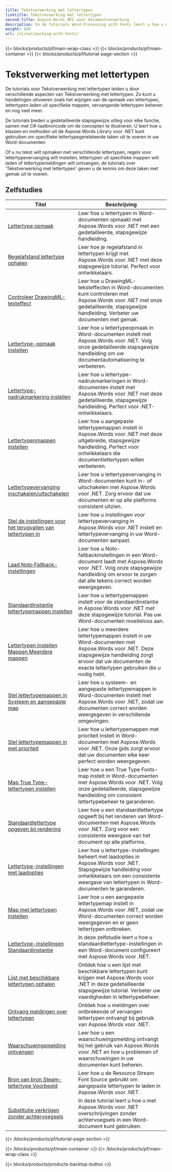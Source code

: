 ```yaml
---
title: Tekstverwerking met lettertypen
linktitle: Tekstverwerking met lettertypen
second_title: Aspose.Words API voor documentverwerking
description: In de tutorials Word Processing with Fonts leert u hoe u met lettertypen in Word kunt werken met Aspose.Words voor .NET. Opmaak, vervangingen, meldingen en meer.
weight: 420
url: /nl/net/working-with-fonts/
---
```


{{< blocks/products/pf/main-wrap-class >}}
{{< blocks/products/pf/main-container >}}
{{< blocks/products/pf/tutorial-page-section >}}

# Tekstverwerking met lettertypen


De tutorials voor Tekstverwerking met lettertypen leiden u door verschillende aspecten van Tekstverwerking met lettertypen. Zo kunt u handelingen uitvoeren zoals het wijzigen van de opmaak van lettertypen, lettertypen laden uit specifieke mappen, vervangende lettertypen beheren en nog veel meer.

De tutorials bieden u gedetailleerde stapsgewijze uitleg voor elke functie, samen met C#-taalbroncode om de concepten te illustreren. U leert hoe u klassen en methoden uit de Aspose.Words Library voor .NET kunt gebruiken om specifieke lettertypegerelateerde taken uit te voeren in uw Word-documenten.

Of u nu tekst wilt opmaken met verschillende lettertypen, regels voor lettertypevervanging wilt instellen, lettertypen uit specifieke mappen wilt laden of lettertypemeldingen wilt ontvangen, de tutorials over 'Tekstverwerking met lettertypen' geven u de kennis om deze taken met gemak uit te voeren.

 ## Zelfstudies
| Titel | Beschrijving |
| --- | --- |
| [Lettertype opmaak](./font-formatting/) | Leer hoe u lettertypen in Word-documenten opmaakt met Aspose.Words voor .NET met een gedetailleerde, stapsgewijze handleiding. |
| [Regelafstand lettertype ophalen](./get-font-line-spacing/) | Leer hoe je regelafstand in lettertypen krijgt met Aspose.Words voor .NET met deze stapsgewijze tutorial. Perfect voor ontwikkelaars. |
| [Controleer DrawingML-texteffect](./check-drawingml-text-effect/) | Leer hoe u DrawingML-teksteffecten in Word-documenten kunt controleren met Aspose.Words voor .NET met onze gedetailleerde, stapsgewijze handleiding. Verbeter uw documenten met gemak. |
| [Lettertype-opmaak instellen](./set-font-formatting/) | Leer hoe u lettertypeopmaak in Word-documenten instelt met Aspose.Words voor .NET. Volg onze gedetailleerde stapsgewijze handleiding om uw documentautomatisering te verbeteren. |
| [Lettertype-nadrukmarkering instellen](./set-font-emphasis-mark/) | Leer hoe u lettertype-nadrukmarkeringen in Word-documenten instelt met Aspose.Words voor .NET met deze gedetailleerde, stapsgewijze handleiding. Perfect voor .NET-ontwikkelaars. |
| [Lettertypenmappen instellen](./set-fonts-folders/) | Leer hoe u aangepaste lettertypemappen instelt in Aspose.Words voor .NET met deze uitgebreide, stapsgewijze handleiding. Perfect voor ontwikkelaars die documentlettertypen willen verbeteren. |
| [Lettertypevervanging inschakelen/uitschakelen](./enable-disable-font-substitution/) | Leer hoe u lettertypevervanging in Word-documenten kunt in- of uitschakelen met Aspose.Words voor .NET. Zorg ervoor dat uw documenten er op alle platforms consistent uitzien. |
| [Stel de instellingen voor het terugvallen van lettertypen in](./set-font-fallback-settings/) | Leer hoe u instellingen voor lettertypevervanging in Aspose.Words voor .NET instelt en lettertypevervanging in uw Word-documenten aanpast. |
| [Laad Noto Fallback-instellingen](./load-noto-fallback-settings/) | Leer hoe u Noto-fallbackinstellingen in een Word-document laadt met Aspose.Words voor .NET. Volg onze stapsgewijze handleiding om ervoor te zorgen dat alle tekens correct worden weergegeven. |
| [Standaardinstantie lettertypemappen instellen](./set-fonts-folders-default-instance/) | Leer hoe u lettertypemappen instelt voor de standaardinstantie in Aspose.Words voor .NET met deze stapsgewijze tutorial. Pas uw Word-documenten moeiteloos aan. |
| [Lettertypen instellen Mappen Meerdere mappen](./set-fonts-folders-multiple-folders/) | Leer hoe u meerdere lettertypemappen instelt in uw Word-documenten met Aspose.Words voor .NET. Deze stapsgewijze handleiding zorgt ervoor dat uw documenten de exacte lettertypen gebruiken die u nodig hebt. |
| [Stel lettertypemappen in Systeem en aangepaste map](./set-fonts-folders-system-and-custom-folder/) | Leer hoe u systeem- en aangepaste lettertypemappen in Word-documenten instelt met Aspose.Words voor .NET, zodat uw documenten correct worden weergegeven in verschillende omgevingen. |
| [Stel lettertypemappen in met prioriteit](./set-fonts-folders-with-priority/) | Leer hoe u lettertypemappen met prioriteit instelt in Word-documenten met Aspose.Words voor .NET. Onze gids zorgt ervoor dat uw documenten elke keer perfect worden weergegeven. |
| [Map True Type-lettertypen instellen](./set-true-type-fonts-folder/) | Leer hoe u een True Type Fonts-map instelt in Word-documenten met Aspose.Words voor .NET. Volg onze gedetailleerde, stapsgewijze handleiding om consistent lettertypebeheer te garanderen. |
| [Standaardlettertype opgeven bij rendering](./specify-default-font-when-rendering/) | Leer hoe u een standaardlettertype opgeeft bij het renderen van Word-documenten met Aspose.Words voor .NET. Zorg voor een consistente weergave van het document op alle platforms. |
| [Lettertype-instellingen met laadopties](./font-settings-with-load-options/) | Leer hoe u lettertype-instellingen beheert met laadopties in Aspose.Words voor .NET. Stapsgewijze handleiding voor ontwikkelaars om een consistente weergave van lettertypen in Word-documenten te garanderen.|
| [Map met lettertypen instellen](./set-fonts-folder/) | Leer hoe u een aangepaste lettertypemap instelt in Aspose.Words voor .NET, zodat uw Word-documenten correct worden weergegeven en er geen lettertypen ontbreken. |
| [Lettertype-instellingen Standaardinstantie](./font-settings-default-instance/) | In deze zelfstudie leert u hoe u standaardlettertype-instellingen in een Word-document configureert met Aspose.Words voor .NET. |
| [Lijst met beschikbare lettertypen ophalen](./get-list-of-available-fonts/) | Ontdek hoe u een lijst met beschikbare lettertypen kunt krijgen met Aspose.Words voor .NET in deze gedetailleerde stapsgewijze tutorial. Verbeter uw vaardigheden in lettertypebeheer. |
| [Ontvang meldingen over lettertypen](./receive-notifications-of-fonts/) | Ontdek hoe u meldingen over ontbrekende of vervangen lettertypen ontvangt bij gebruik van Aspose.Words voor .NET. |
| [Waarschuwingsmelding ontvangen](./receive-warning-notification/) | Leer hoe u een waarschuwingsmelding ontvangt bij het gebruik van Aspose.Words voor .NET en hoe u problemen of waarschuwingen in uw documenten kunt beheren. |
| [Bron van bron Steam-lettertype Voorbeeld](./resource-steam-font-source-example/) | Leer hoe u de Resource Stream Font Source gebruikt om aangepaste lettertypen te laden in Aspose.Words voor .NET. |
| [Substitutie verkrijgen zonder achtervoegsels](./get-substitution-without-suffixes/) | In deze tutorial leert u hoe u met Aspose.Words voor .NET overschrijvingen zonder achtervoegsels in een Word-document kunt gebruiken. |
{{< /blocks/products/pf/tutorial-page-section >}}

{{< /blocks/products/pf/main-container >}}
{{< /blocks/products/pf/main-wrap-class >}}

{{< blocks/products/products-backtop-button >}}
